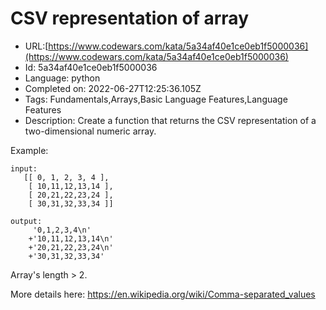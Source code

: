 # CSV representation of array

 - URL:[https://www.codewars.com/kata/5a34af40e1ce0eb1f5000036](https://www.codewars.com/kata/5a34af40e1ce0eb1f5000036)
 - Id: 5a34af40e1ce0eb1f5000036
 - Language: python
 - Completed on: 2022-06-27T12:25:36.105Z
 - Tags: Fundamentals,Arrays,Basic Language Features,Language Features
 - Description:
Create a function that returns the CSV representation of a two-dimensional numeric array.

Example: 
```
input:
   [[ 0, 1, 2, 3, 4 ],
    [ 10,11,12,13,14 ],
    [ 20,21,22,23,24 ],
    [ 30,31,32,33,34 ]] 
    
output:
     '0,1,2,3,4\n'
    +'10,11,12,13,14\n'
    +'20,21,22,23,24\n'
    +'30,31,32,33,34'
```
Array's length > 2.

More details here:
https://en.wikipedia.org/wiki/Comma-separated_values
